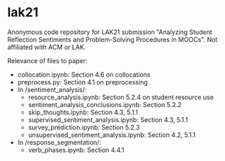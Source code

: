 # lak21
Anonymous code repository for LAK21 submission "Analyzing Student Reflection Sentiments and Problem-Solving Procedures in MOOCs".
Not affiliated with ACM or LAK.


Relevance of files to paper:
- collocation.ipynb: Section 4.6 on collocations
- preprocess.py: Section 4.1 on preprocessing
- In /sentiment_analysis/:
  - resource_analysis.ipynb: Section 5.2.4 on student resource use
  - sentiment_analysis_conclusions.ipynb: Section 5.2.2
  - skip_thoughts.ipynb: Section 4.3, 5.1.1
  - supervised_sentiment_analysis.ipynb: Section 4.3, 5.1.1
  - survey_prediction.ipynb: Section 5.2.3
  - unsupervised_sentiment_analysis.ipynb: Section 4.2, 5.1.1
- In /response_segmentation/:
  - verb_phases.ipynb: Section 4.4.1
